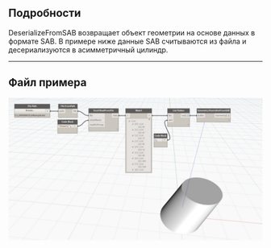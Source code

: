 ## Подробности
DeserializeFromSAB возвращает объект геометрии на основе данных в формате SAB. В примере ниже данные SAB считываются из файла и десериализуются в асимметричный цилиндр.
___
## Файл примера

![DeserializeFromSAB](./Autodesk.DesignScript.Geometry.Geometry.DeserializeFromSAB_img.jpg)

